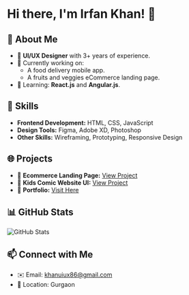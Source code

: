 # Hi there, I'm Irfan Khan! 👋

## 🌟 About Me
- 🎨 **UI/UX Designer** with 3+ years of experience.
- 🚀 Currently working on:
  - A food delivery mobile app.
  - A fruits and veggies eCommerce landing page.
- 🌱 Learning: **React.js** and **Angular.js**.

## 💼 Skills
- **Frontend Development:** HTML, CSS, JavaScript
- **Design Tools:** Figma, Adobe XD, Photoshop
- **Other Skills:** Wireframing, Prototyping, Responsive Design

## 🌐 Projects
- 🛒 **Ecommerce Landing Page:** [View Project](#)
- 📖 **Kids Comic Website UI:** [View Project](#)
- 🔗 **Portfolio:** [Visit Here](https://khan-uiux.github.io/)

## 📊 GitHub Stats
![GitHub Stats](https://github-readme-stats.vercel.app/api?username=khan-uiux&show_icons=true&theme=radical)

## 📫 Connect with Me
- ✉️ Email: [khanuiux86@gmail.com](mailto:khanuiux86@gmail.com)
- 📍 Location: Gurgaon
